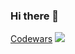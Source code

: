 ### Hi there 👋

<a href="https://www.codewars.com/users/bahadirsahin">Codewars</a>
<img src="https://www.codewars.com/users/bahadirsahin/badges/large?theme=light" />

<!--
**bahadirsahin/bahadirsahin** is a ✨ _special_ ✨ repository because its `README.md` (this file) appears on your GitHub profile.

Here are some ideas to get you started:

- 🔭 I’m currently working on ...
- 🌱 I’m currently learning ...
- 👯 I’m looking to collaborate on ...
- 🤔 I’m looking for help with ...
- 💬 Ask me about ...
- 📫 How to reach me: ...
- 😄 Pronouns: ...
- ⚡ Fun fact: ...
-->
